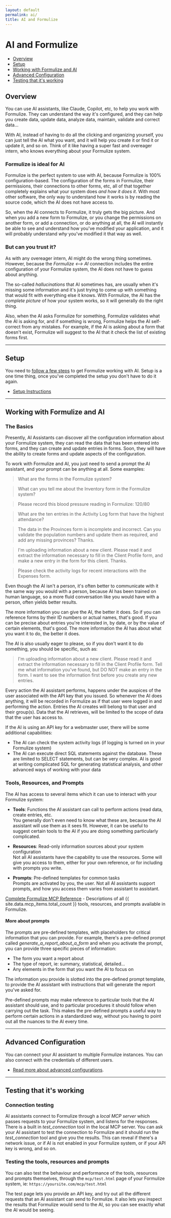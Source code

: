 ```yaml
---
layout: default
permalink: ai/
title: AI and Formulize
---
```


# AI and Formulize

- [Overview](#overview)
- [Setup](#setup)
- [Working with Formulize and AI](#working)
- [Advanced Configuration](#advanced)
- [Testing that it's working](#testing)

## <a name='overview'></a>Overview

You can use AI assistants, like Claude, Copilot, etc, to help you work with Formulize. They can understand the way it's configured, and they can help you create data, update data, analyze data, maintain, validate and correct data...

With AI, instead of having to do all the clicking and organizing yourself, you can just tell the AI what you want, and it will help you create it or find it or update it, and so on. Think of it like having a super fast and overeager intern, who knows everything about your Formulize system.

### Formulize is ideal for AI

Formulize is the perfect system to use with AI, because Formulize is 100% configuration-based. The configuration of the forms in Formulize, their permissions, their connections to other forms, etc, all of that together completely explains what your system does _and how it does it_. With most other software, the only way to understand how it works is by reading the source code, which the AI does not have access to.

So, when the AI connects to Formulize, it truly gets the big picture. And when you add a new form to Formulize, or you change the permissions on another form, or add a connection, or do anything at all, the AI will instantly be able to see and understand how you've modified your application, and it will probably understand _why_ you've modified it that way as well.

### But can you trust it?

As with any overeager intern, AI might do the wrong thing sometimes. However, because the _Formulize <—> AI_ connection includes the entire configuration of your Formulize system, the AI does not have to guess about anything.

The so-called _hallucinations_ that AI sometimes has, are usually when it's missing some information and it's just trying to come up with something that would fit with everything else it knows. With Formulize, the AI has the _complete picture_ of how your system works, so it will generally do the right thing.

Also, when the AI asks Formulize for something, Formulize validates what the AI is asking for, and if something is wrong, Formulize helps the AI self-correct from any mistakes. For example, if the AI is asking about a form that doesn't exist, Formulize will suggest to the AI that it check the list of existing forms first.

---

## <a name='setup'></a>Setup

You need to [follow a few steps](../ai/setup) to get Formulize working with AI. Setup is a one time thing, once you've completed the setup you don't have to do it again.

- [Setup Instructions](../ai/setup)

---

## <a name='working'></a>Working with Formulize and AI

### The Basics

Presently, AI Assistants can discover all the configuration information about your Formulize system, they can read the data that has been entered into forms, and they can create and update entries in forms. Soon, they will have the ability to create forms and update aspects of the configuration.

To work with Formulize and AI, you just need to send a prompt the AI assistant, and your prompt can be anything at all. Some examples:

> What are the forms in the Formulize system?

> What can you tell me about the Inventory form in the Formulize system?

> Please record this blood pressure reading in Formulize: 120/80

> What are the ten entries in the Activity Log form that have the highest attendance?

> The data in the Provinces form is incomplete and incorrect. Can you validate the population numbers and update them as required, and add any missing provinces? Thanks.

> I'm uploading information about a new client. Please read it and extract the information necessary to fill in the Client Profile form, and make a new entry in the form for this client. Thanks.

> Please check the activity logs for recent interactions with the Expenses form.

Even though the AI isn't a person, it's often better to communicate with it the same way you would with a person, because AI has been trained on human language, so a more fluid conversation like you would have with a person, often yields better results.

The more information you can give the AI, the better it does. So if you can reference forms by their ID numbers or actual names, that's good. If you can be precise about entries you're interested in, by date, or by the value of certain elements, that's good. The more information the AI has about what you want it to do, the better it does.

The AI is also usually eager to please, so if you don't want it to do something, you should be specific, such as:

> I'm uploading information about a new client. Please read it and extract the information necessary to fill in the Client Profile form. Tell me what information you've found, but DO NOT make an entry in the form. I want to see the information first before you create any new entries.

Every action the AI assistant performs, happens under the auspices of the user associated with the API key that you issued. So whenever the AI does anything, it will be recorded in Formulize as if that user were logged in and performing the action. Entries the AI creates will belong to that user and their group(s). Data that the AI retrieves, will be limited to the scope of data that the user has access to.

If the AI is using an API key for a webmaster user, there will be some additional capabilities:

- The AI can check the system activity logs (if logging is turned on in your Formulize system)
- The AI can execute direct SQL statements against the database. These are limited to SELECT statements, but can be very complex. AI is good at writing complicated SQL for generating statistical analysis, and other advanced ways of working with your data

### Tools, Resources, and Prompts

The AI has access to several items which it can use to interact with your Formulize system:

- **Tools**: Functions the AI assistant can call to perform actions (read data, create entries, etc.\
You generally don't even need to know what these are, because the AI assistant will use them as it sees fit. However, it can be useful to suggest certain tools to the AI if you are doing something particularly complicated.

- **Resources**: Read-only information sources about your system configuration\
Not all AI assistants have the capability to use the resources. Some will give you access to them, either for your own reference, or for including with prompts you write.

- **Prompts**: Pre-defined templates for common tasks\
Prompts are activated by you, the user. Not all AI assistants support prompts, and how you access them varies from assistant to assistant.

[Complete Formulize MCP Reference](../ai/mcp-reference/) - Descriptions of all {{ site.data.mcp_items.total_count }} tools, resources, and prompts available in Formulize.

#### More about prompts

The prompts are pre-defined templates, with placeholders for critical information that you can provide. For example, there's a pre-defined prompt called _generate_a_report_about_a_form_ and when you activate the prompt, you can provide three specific pieces of information:

- The form you want a report about
- The type of report, ie: summary, statistical, detailed...
- Any elements in the form that you want the AI to focus on

The information you provide is slotted into the pre-defined prompt template, to provide the AI assistant with instructions that will generate the report you've asked for.

Pre-defined prompts may make reference to particular tools that the AI assistant should use, and to particular procedures it should follow when carrying out the task. This makes the pre-defined prompts a useful way to perform certain actions in a standardized way, without you having to point out all the nuances to the AI every time.

---

## <a name='advanced'></a>Advanced Configuration

You can connect your AI assistant to multiple Formulize instances. You can also connect with the credentials of different users.

- [Read more about advanced configurations](../ai/advanced-setup).

---

## <a name='testing'></a>Testing that it's working

### Connection testing

AI assistants connect to Formulize through a _local MCP server_ which passes requests to your Formulize system, and listens for the responses. There is a built in _test_connection_ tool in the local MCP server. You can ask your AI assistant to test the connection to Formulize and it should run the _test_connection_ tool and give you the results. This can reveal if there's a network issue, or if AI is not enabled in your Formulize system, or if your API key is wrong, and so on.

### Testing the tools, resources and prompts

You can also test the behaviour and performance of the tools, resources and prompts themselves, through the ```mcp/test.html``` page of your Formulize system, ie: ```https://yoursite.com/mcp/test.html```

The test page lets you provide an API key, and try out all the different requests that an AI assistant can send to Formulize. It also lets you inspect the results that Formulize would send to the AI, so you can see exactly what the AI would be seeing.
